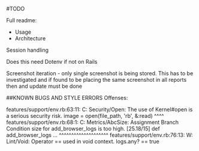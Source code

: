 #TODO

Full readme:
* Usage
* Architecture 

Session handling

Does this need Dotenv if not on Rails

Screenshot iteration - only single screenshot is being stored. This has to be investigated and if found to be placing the same screenshot in all reports then and update must be done


##KNOWN BUGS AND STYLE ERRORS
Offenses:

features/support/env.rb:63:11: C: Security/Open: The use of Kernel#open is a serious security risk.
  image = open(file_path, 'rb', &:read)
          ^^^^
features/support/env.rb:68:1: C: Metrics/AbcSize: Assignment Branch Condition size for add_browser_logs is too high. [25.18/15]
def add_browser_logs ...
^^^^^^^^^^^^^^^^^^^^
features/support/env.rb:76:13: W: Lint/Void: Operator == used in void context.
  logs.any? == true